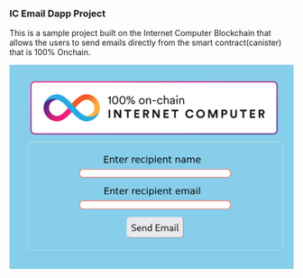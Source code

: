 ### IC Email Dapp Project

This is a sample project built on the Internet Computer Blockchain that allows the users to send emails directly from the smart contract(canister) that is 100% Onchain.

![Homepage](./src/emailProject_frontend/assets/homepage.png)
